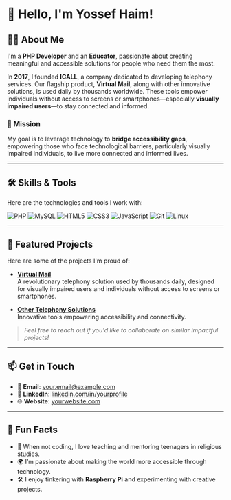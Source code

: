 # 👋 Hello, I'm Yossef Haim!

## 🧑‍💻 About Me
I'm a **PHP Developer** and an **Educator**, passionate about creating meaningful and accessible solutions for people who need them the most.

In **2017**, I founded **ICALL**, a company dedicated to developing telephony services. Our flagship product, **Virtual Mail**, along with other innovative solutions, is used daily by thousands worldwide. These tools empower individuals without access to screens or smartphones—especially **visually impaired users**—to stay connected and informed.

### 🎯 Mission
My goal is to leverage technology to **bridge accessibility gaps**, empowering those who face technological barriers, particularly visually impaired individuals, to live more connected and informed lives.

---

## 🛠️ Skills & Tools
Here are the technologies and tools I work with:

![PHP](https://img.shields.io/badge/PHP-777BB4?style=for-the-badge&logo=php&logoColor=white)
![MySQL](https://img.shields.io/badge/MySQL-4479A1?style=for-the-badge&logo=mysql&logoColor=white)
![HTML5](https://img.shields.io/badge/HTML5-E34F26?style=for-the-badge&logo=html5&logoColor=white)
![CSS3](https://img.shields.io/badge/CSS3-1572B6?style=for-the-badge&logo=css3&logoColor=white)
![JavaScript](https://img.shields.io/badge/JavaScript-F7DF1E?style=for-the-badge&logo=javascript&logoColor=black)
![Git](https://img.shields.io/badge/Git-F05032?style=for-the-badge&logo=git&logoColor=white)
![Linux](https://img.shields.io/badge/Linux-FCC624?style=for-the-badge&logo=linux&logoColor=black)

---

## 🚀 Featured Projects
Here are some of the projects I'm proud of:

- **[Virtual Mail](#)**  
  A revolutionary telephony solution used by thousands daily, designed for visually impaired users and individuals without access to screens or smartphones.

- **[Other Telephony Solutions](#)**  
  Innovative tools empowering accessibility and connectivity.

> *Feel free to reach out if you'd like to collaborate on similar impactful projects!*

---

## 📫 Get in Touch
- 📧 **Email**: [your.email@example.com](mailto:your.email@example.com)  
- 💼 **LinkedIn**: [linkedin.com/in/yourprofile](https://linkedin.com/in/yourprofile)  
- 🌐 **Website**: [yourwebsite.com](https://yourwebsite.com)

---

## 🌟 Fun Facts
- 📖 When not coding, I love teaching and mentoring teenagers in religious studies.  
- 🌍 I’m passionate about making the world more accessible through technology.  
- 🛠️ I enjoy tinkering with **Raspberry Pi** and experimenting with creative projects.
